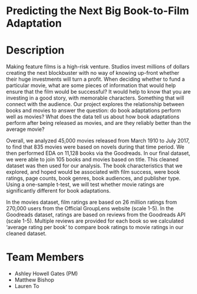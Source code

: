 # Predicting the Next Big Book-to-Film Adaptation

# Description
Making feature films is a high-risk venture. Studios invest millions of dollars creating the next blockbuster with no way of knowing up-front whether their huge investments will turn a profit.  When deciding whether to fund a particular movie, what are some pieces of information that would help ensure that the film would be successful?  It would help to know that you are investing in a good story, with memorable characters.  Something that will connect with the audience.  Our project explores the relationship between books and movies to answer the question: do book adaptations perform well as movies?  What does the data tell us about how book adaptations perform after being released as movies, and are they reliably better than the average movie?


Overall, we analyzed 45,000 movies released from March 1910 to July 2017, to find that 835 movies were based on novels during that time period. We then performed EDA on 11,128 books via the Goodreads. In our final dataset, we were able to join 105 books and movies based on title. This cleaned dataset was then used for our analysis.  The book characteristics that we explored, and hoped would be associated with film success, were book ratings, page counts, book genres, book audiences, and publisher type.  Using a one-sample t-test, we will test whether movie ratings are significantly different for book adaptations.


In the movies dataset, film ratings are based on 26 million ratings from 270,000 users from the Official GroupLens website (scale 1-5). In the Goodreads dataset, ratings are based on reviews from the Goodreads API (scale 1-5). Multiple reviews are provided for each book so we calculated ‘average rating per book’ to compare book ratings to movie ratings in our cleaned dataset.  


# Team Members
- Ashley Howell Gates (PM)
- Matthew Bishop
- Lauren To
